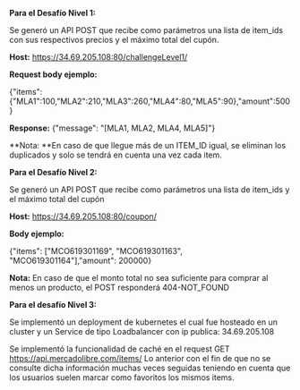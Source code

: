 **Para el Desafío Nivel 1:**

Se generó un API POST que recibe como parámetros una lista de item_ids con sus respectivos precios y el máximo total del cupón.

**Host:** https://34.69.205.108:80/challengeLevel1/

**Request body ejemplo:**

{"items":{"MLA1":100,"MLA2":210,"MLA3":260,"MLA4":80,"MLA5":90},"amount":500}

**Response:**
{"message": "[MLA1, MLA2, MLA4, MLA5]"}

**Nota: **En caso de que llegue más de un ITEM_ID igual, se eliminan los duplicados y solo se tendrá en cuenta una vez cada item.



**Para el Desafío Nivel 2:**

Se generó un API POST que recibe como parámetros una lista de item_ids y el máximo total del cupón

**Host:** https://34.69.205.108:80/coupon/

**Body ejemplo:**

{"items": ["MCO619301169", "MCO619301163", "MCO619301164"],"amount": 200000}

**Nota:** En caso de que el monto total no sea suficiente para comprar al menos un producto, el POST responderá 404-NOT_FOUND




**Para el desafío Nivel 3:**

Se implementó un deployment de kubernetes el cual fue hosteado en un cluster y un Service de tipo Loadbalancer con ip publica: 34.69.205.108

Se implementó la funcionalidad de caché en el request GET https://api.mercadolibre.com/items/
Lo anterior con el fin de que no se consulte dicha información muchas veces seguidas teniendo en cuenta que los usuarios suelen marcar como favoritos los mismos items.


